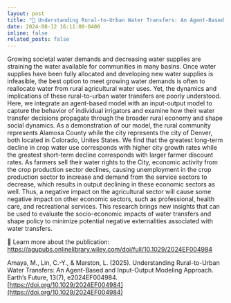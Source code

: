 ```yaml
---
layout: post
title: "🚨 Understanding Rural-to-Urban Water Transfers: An Agent-Based and Input-Output Modeling Approach."
date: 2024-08-12 16:11:00-0400
inline: false
related_posts: false
---
```


Growing societal water demands and decreasing water supplies are straining the water available for communities in many basins. Once water supplies have been fully allocated and developing new water supplies is infeasible, the best option to meet growing water demands is often to reallocate water from rural agricultural water uses. Yet, the dynamics and implications of these rural-to-urban water transfers are poorly understood. Here, we integrate an agent-based model with an input-output model to capture the behavior of individual irrigators and examine how their water transfer decisions propagate through the broader rural economy and shape social dynamics. As a demonstration of our model, the rural community represents Alamosa County while the city represents the city of Denver, both located in Colorado, Unites States. We find that the greatest long-term decline in crop water use corresponds with higher city growth rates while the greatest short-term decline corresponds with larger farmer discount rates. As farmers sell their water rights to the City, economic activity from the crop production sector declines, causing unemployment in the crop production sector to increase and demand from the service sectors to decrease, which results in output declining in these economic sectors as well. Thus, a negative impact on the agricultural sector will cause some negative impact on other economic sectors, such as professional, health care, and recreational services. This research brings new insights that can be used to evaluate the socio-economic impacts of water transfers and shape policy to minimize potential negative externalities associated with water transfers.

🔗 Learn more about the publication: https://agupubs.onlinelibrary.wiley.com/doi/full/10.1029/2024EF004984

Amaya, M., Lin, C.-Y., & Marston, L. (2025). Understanding Rural-to-Urban Water Transfers: An Agent-Based and Input-Output Modeling Approach. Earth’s Future, 13(7), e2024EF004984. [https://doi.org/10.1029/2024EF004984](https://doi.org/10.1029/2024EF004984)
